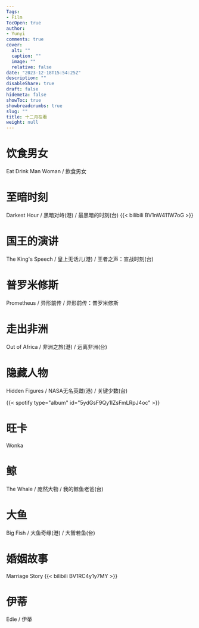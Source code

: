 ```yaml
---
Tags:
- Film
TocOpen: true
author:
- Yunyi
comments: true
cover:
  alt: ""
  caption: ""
  image: ""
  relative: false
date: "2023-12-18T15:54:25Z"
description: ""
disableShare: true
draft: false
hidemeta: false
showToc: true
showbreadcrumbs: true
slug: ""
title: 十二月在看
weight: null
---
```


# 饮食男女
Eat Drink Man Woman / 飲食男女 

# 至暗时刻 
Darkest Hour / 黑暗对峙(港) / 最黑暗的时刻(台)
{{< bilibili BV1nW411W7oG >}}  
<!---
BV1Ab4y117G2 指的是 bilibili 链接中的 bvid
如果有集数（默认第一集），例如要播放第5集，则这样使用：{a{< bilibili BV1xW4y1a7NK 5 >}}
-->
<!---
your comment goes here {{< douban src="https://movie.douban.com/subject/26761416/" >}}
and here
-->

# 国王的演讲 
The King's Speech / 皇上无话儿(港) / 王者之声：宣战时刻(台)

# 普罗米修斯
Prometheus / 异形前传 / 异形前传：普罗米修斯

# 走出非洲 
Out of Africa / 非洲之旅(港) / 远离非洲(台) 

# 隐藏人物
Hidden Figures / NASA无名英雌(港) / 关键少数(台)

{{< spotify type="album" id="5ydGsF9Qy1IZsFmLRpJ4oc" >}}

# 旺卡 
Wonka 

# 鲸 
The Whale / 庞然大物 / 我的鲸鱼老爸(台)

# 大鱼 
Big Fish / 大鱼奇缘(港) / 大智若鱼(台) 

# 婚姻故事 
Marriage Story 
{{< bilibili BV1RC4y1y7MY >}} 

# 伊蒂 
Edie / 伊蒂